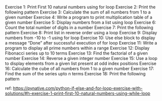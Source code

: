 Exercise 1: Print First 10 natural numbers using for loop
Exercise 2: Print the following pattern
Exercise 3: Calculate the sum of all numbers from 1 to a given number
Exercise 4: Write a program to print multiplication table of a given number
Exercise 5: Display numbers from a list using loop
Exercise 6: Count the total number of digits in a number
Exercise 7: Print the following pattern
Exercise 8: Print list in reverse order using a loop
Exercise 9: Display numbers from -10 to -1 using for loop
Exercise 10: Use else block to display a message “Done” after successful execution of for loop
Exercise 11: Write a program to display all prime numbers within a range
Exercise 12: Display Fibonacci series up to 10 terms
Exercise 13: Find the factorial of a given number
Exercise 14: Reverse a given integer number
Exercise 15: Use a loop to display elements from a given list present at odd index positions
Exercise 16: Calculate the cube of all numbers from 1 to a given number
Exercise 17: Find the sum of the series upto n terms
Exercise 18: Print the following pattern

ref: https://pynative.com/python-if-else-and-for-loop-exercise-with-solutions/#h-exercise-1-print-first-10-natural-numbers-using-while-loop